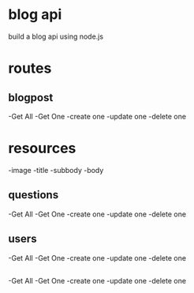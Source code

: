 # blog api
build a blog api using node.js
 
 # routes
 
 ## blogpost
 -Get All
 -Get One
 -create one
 -update one
 -delete one
  
  #  resources
  -image
  -title
  -subbody
  -body
  
 
  
 ## questions
 -Get All
 -Get One
 -create one
 -update one
 -delete one
  
 ## users
 -Get All
 -Get One
 -create one
 -update one
 -delete one
 
  ## 
 -Get All
 -Get One
 -create one
 -update one
 -delete one
 
 